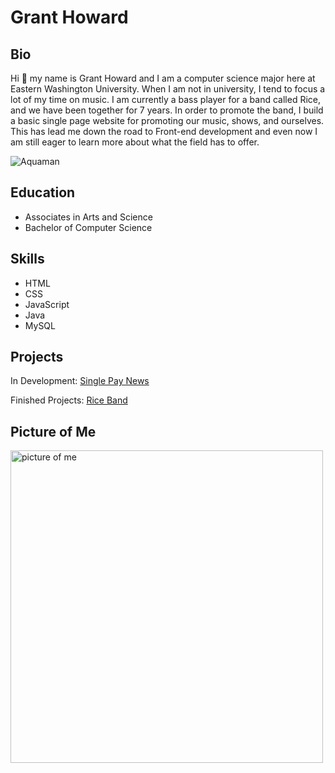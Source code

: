 # Grant Howard

## Bio

Hi 👋 my name is Grant Howard and I am a computer science major here at Eastern Washington University.
When I am not in university, I tend to focus a lot of my time on music.
I am currently a bass player for a band called Rice, and we have been together for 7 years.
In order to promote the band, I build a basic single page website for promoting our music, shows, and ourselves.
This has lead me down the road to Front-end development and even now I am still eager to learn more about what the field has to offer.

![Aquaman](https://media.giphy.com/media/R6gvnAxj2ISzJdbA63/giphy.gif)

## Education

- Associates in Arts and Science
- Bachelor of Computer Science

## Skills

- HTML
- CSS
- JavaScript
- Java
- MySQL

## Projects

In Development: [Single Pay News](https://www.singlepaynews.com/)

Finished Projects: [Rice Band](https://riceband.com/)

## Picture of Me

<!-- ![Me](images/IMG_1127.JPG) -->

<img src="images/IMG_1127.JPG" alt="picture of me" style="width:500px;"/>

<!--
**Howard404/Howard404** is a ✨ _special_ ✨ repository because its `README.md` (this file) appears on your GitHub profile.

Here are some ideas to get you started:

- 🔭 I’m currently working on ...
- 🌱 I’m currently learning ...
- 👯 I’m looking to collaborate on ...
- 🤔 I’m looking for help with ...
- 💬 Ask me about ...
- 📫 How to reach me: ...
- 😄 Pronouns: ...
- ⚡ Fun fact: ...
-->

